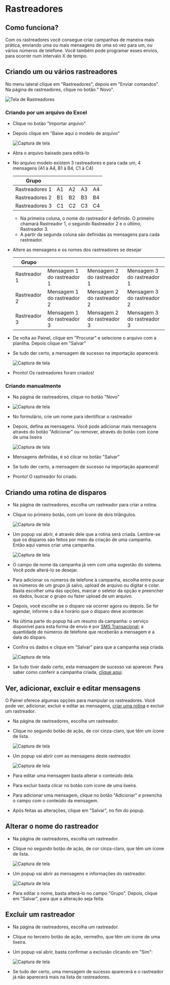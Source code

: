 <script setup>
  import NoteComponent from './components/Note.md';
  import AsideArticle from './components/AsideArticle.vue';
</script>

<div style="margin-bottom: 2rem">
  <NoteComponent/>
</div>

# Rastreadores

<AsideArticle/>

## Como funciona?

Com os rastreadores você consegue criar campanhas de maneira mais prática, enviando uma ou mais mensagens de uma só vez
para um, ou vários números de telefone. Você também pode programar esses envios, para ocorrer num intervalo X de tempo.

## Criando um ou vários rastreadores

No menu lateral clique em "Rastreadores", depois em "Enviar comandos". Na página de rastreadores, clique no botão "
Novo".

![Tela de Rastreadores](/img/tutorial/tela-rastreador.png)

### Criando por um arquivo do Excel

- Clique no botão "Importar arquivo"
- Depois clique em "Baixe aqui o modelo de arquivo"

  ![Captura de tela](/img/tutorial/btn-baixe-modelo.png)

- Abra o arquivo baixado para editá-lo
- No arquivo modelo existem 3 rastreadores e para cada um, 4 mensagens (A1 à A4, B1 à B4, C1 à C4)

  |Grupo| | | | | 
  |-|-|-|-|-|
  |Rastreadores 1|A1|A2|A3|A4|
  |Rastreadores 2|B1|B2|B3|B4|
  |Rastreadores 3|C1|C2|C3|C4|

    - Na primeira coluna, o nome do rastreador é definido. O primeiro chamará Rastreador 1, o segundo Rastreador 2 e o
      último, Rastreador 3.
    - A partir da segunda coluna são definidas as mensagens para cada rastreador.

- Altere as mensagens e os nomes dos rastreadores se desejar

  | Grupo          |                            |                            |                            | 
  |----------------|----------------------------|----------------------------|----------------------------|
  | Rastreador 1   | Mensagem 1 do rastreador 1 | Mensagem 2 do rastreador 1 | Mensagem 3 do rastreador 1 |
  | Rastreador 2   | Mensagem 1 do rastreador 2 | Mensagem 2 do rastreador 2 | Mensagem 3 do rastreador 2 |
  | Rastreador 3   | Mensagem 1 do rastreador 3 | Mensagem 2 do rastreador 3 | Mensagem 3 do rastreador 3 |

- De volta ao Painel, clique em "Procurar" e selecione o arquivo com a planilha. Depois clique em "Salvar"
- Se tudo der certo, a mensagem de sucesso na importação aparecerá:

  ![Captura de tela](/img/tutorial/grupo-criado-sucesso.png)

- Pronto! Os rastreadores foram criados!

### Criando manualmente

- Na página de rastreadores, clique no botão "Novo"
- ![Captura de tela](/img/tutorial/tela-rastreador.png)
- No formulário, crie um nome para identificar o rastreador
- Depois, defina as mensagens. Você pode adicionar mais mensagens através do botão "Adicionar" ou remover, através do
  botão com ícone de uma lixeira

  ![Captura de tela](/img/tutorial/form-definir-msg.png)

- Mensagens definidas, é só clicar no botão "Salvar"
- Se tudo der certo, a mensagem de sucesso na importação aparecerá!
- Pronto! O rastreador foi criado.

## Criando uma rotina de disparos

- Na página de rastreadores, escolha um rastreador para criar a rotina.
- Clique no primeiro botão, com um ícone de dois triângulos.

  ![Captura de tela](/img/tutorial/rastreadores-btn-1.png)

- Um popup vai abrir, é através dele que a rotina será criada. Lembre-se que os disparos são feitos por meio da criação
  de uma campanha. Então aqui vamos criar uma campanha.

  ![Captura de tela](/img/tutorial/modal-criar-rotina.png)

- O campo de nome da campanha já vem com uma sugestão do sistema. Você pode alterá-lo se desejar.
- Para adicionar os números de telefone à campanha, escolha entre puxar os números de um grupo já salvo, upload de
  arquivo ou digitar e colar. Basta escolher uma das opções, marcar o seletor da opção e preencher os dados, buscar o
  grupo ou fazer upload de um arquivo.
- Depois, você escolhe se o disparo vai ocorrer agora ou depois. Se for agendar, informe o dia e horário que o disparo
  deve acontecer.
- Na última parte do popup há um resumo da campanha: o serviço disponível para esta forma de envio é
  por [SMS Transacional](/sms-campaigns#sms-transacional); a quantidade de números de telefone que receberão a mensagem
  e a data do disparo.
- Confira os dados e clique em "Salvar" para que a campanha seja criada.

  ![Captura de tela](/img/tutorial/sucesso-rotina-criada.png)

- Se tudo tiver dado certo, esta mensagem de sucesso vai aparecer. Para saber como conferir a campanha
  criada, [clique aqui](/search-campaigns).

## Ver, adicionar, excluir e editar mensagens

O Painel oferece algumas opções para manipular os rastreadores. Você pode ver, adicionar, excluir e editar as
mensagens, [criar uma rotina](#criando-uma-rotina-de-disparos) e excluir um rastreador.

- Na página de rastreadores, escolha um rastreador.
- Clique no segundo botão de ação, de cor cinza-claro, que têm um ícone de lista.

  ![Captura de tela](/img/tutorial/btn-edicao-rastreador.png)

- Um popup vai abrir com as mensagens deste rastreador.

  ![Captura de tela](/img/tutorial/modal-editar-rotina.png)

- Para editar uma mensagem basta alterar o conteúdo dela.
- Para excluir basta clicar no botão com ícone de uma lixeira.
- Para adicionar uma mensagem, clique no botão "Adicionar" e preencha o campo com o conteúdo da mensagem.
- Após feitas as alterações, clique em "Salvar", no fim do popup.

## Alterar o nome do rastreador

- Na página de rastreadores, escolha um rastreador.
- Clique no segundo botão de ação, de cor cinza-claro, que têm um ícone de lista.

  ![Captura de tela](/img/tutorial/btn-edicao-rastreador.png)

- Um popup vai abrir as mensagens e informações do rastreador.

  ![Captura de tela](/img/tutorial/modal-editar-rotina.png)

- Para editar o nome, basta alterá-lo no campo "Grupo". Depois, clique em "Salvar", para que a alteração seja feita.

## Excluir um rastreador

- Na página de rastreadores, escolha um rastreador.
- Clique no terceiro botão de ação, vermelho, que têm um ícone de uma lixeira.
- Um popup vai abrir, basta confirmar a exclusão clicando em "Sim":

  ![Captura de tela](/img/tutorial/confirmacao-exclusao-grupo.png)

- Se tudo der certo, uma mensagem de sucesso aparecerá e o rastreador já não aparecerá mais na lista de rastreadores.